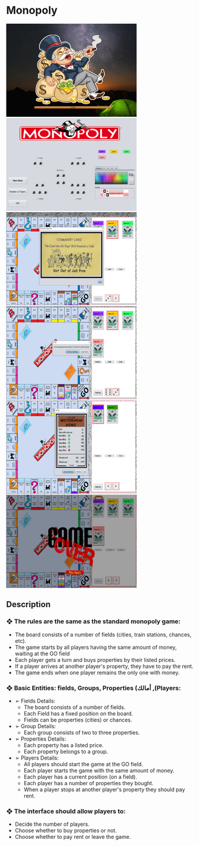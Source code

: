 # Monopoly
<img src="https://github.com/AbanoubMoris/Monopoly/blob/master/ScreenShots/6.PNG" alt="alt text" width="350" height="250"><img src="https://github.com/AbanoubMoris/Monopoly/blob/master/ScreenShots/1.PNG" alt="alt text" width="350" height="250">
<img src="https://github.com/AbanoubMoris/Monopoly/blob/master/ScreenShots/2.PNG" alt="alt text" width="350" height="250">
<img src="https://github.com/AbanoubMoris/Monopoly/blob/master/ScreenShots/3.PNG" alt="alt text" width="350" height="250">
<img src="https://github.com/AbanoubMoris/Monopoly/blob/master/ScreenShots/5.PNG" alt="alt text" width="350" height="250">
<img src="https://github.com/AbanoubMoris/Monopoly/blob/master/ScreenShots/4.PNG" alt="alt text" width="350" height="250">

## Description
### ❖ The rules are the same as the standard monopoly game:
   - The board consists of a number of fields (cities, train stations, chances, etc).
   - The game starts by all players having the same amount of money, waiting at the GO field
   - Each player gets a turn and buys properties by their listed prices.
   - If a player arrives at another player's property, they have to pay the rent.
   - The game ends when one player remains the only one with money.
### ❖ Basic Entities: fields, Groups, Properties (أمالك ,(Players:
   - ➢ Fields Details:
     - The board consists of a number of fields.
     - Each Field has a fixed position on the board.
     - Fields can be properties (cities) or chances.
   - ➢ Group Details:
     - Each group consists of two to three properties.
   - ➢ Properties Details:
     - Each property has a listed price.
     - Each property belongs to a group.
   - ➢ Players Details:
     - All players should start the game at the GO field.
     - Each player starts the game with the same amount of money.
     - Each player has a current position (on a field).
     - Each player has a number of properties they bought.
     - When a player stops at another player's property they should pay rent.
### ❖ The interface should allow players to:
   - Decide the number of players.
   - Choose whether to buy properties or not.
   - Choose whether to pay rent or leave the game.
